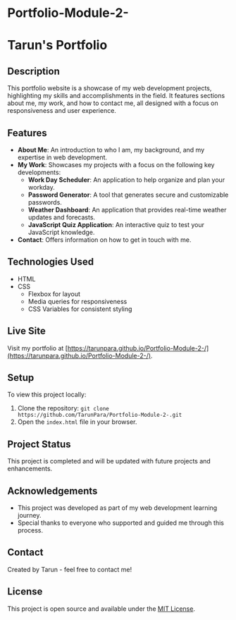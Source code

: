 # Portfolio-Module-2-
# Tarun's Portfolio

## Description

This portfolio website is a showcase of my web development projects, highlighting my skills and accomplishments in the field. It features sections about me, my work, and how to contact me, all designed with a focus on responsiveness and user experience.

## Features

- **About Me**: An introduction to who I am, my background, and my expertise in web development.
- **My Work**: Showcases my projects with a focus on the following key developments:
  - **Work Day Scheduler**: An application to help organize and plan your workday.
  - **Password Generator**: A tool that generates secure and customizable passwords.
  - **Weather Dashboard**: An application that provides real-time weather updates and forecasts.
  - **JavaScript Quiz Application**: An interactive quiz to test your JavaScript knowledge.
- **Contact**: Offers information on how to get in touch with me.

## Technologies Used

- HTML
- CSS
  - Flexbox for layout
  - Media queries for responsiveness
  - CSS Variables for consistent styling

## Live Site

Visit my portfolio at [https://tarunpara.github.io/Portfolio-Module-2-/](https://tarunpara.github.io/Portfolio-Module-2-/).

## Setup

To view this project locally:

1. Clone the repository: `git clone https://github.com/TarunPara/Portfolio-Module-2-.git`
2. Open the `index.html` file in your browser.

## Project Status

This project is completed and will be updated with future projects and enhancements.

## Acknowledgements

- This project was developed as part of my web development learning journey.
- Special thanks to everyone who supported and guided me through this process.

## Contact

Created by Tarun - feel free to contact me!

## License

This project is open source and available under the [MIT License](https://github.com/TarunPara/Portfolio-Module-2-/blob/main/LICENSE).
